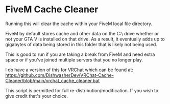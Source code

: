 # FiveM Cache Cleaner

Running this will clear the cache within your FiveM local file directory.

FiveM by default stores cache and other data on the C:\ drive whether or not your GTA V is installed on that drive. As a result, it eventually adds up to gigabytes of data being stored in this folder that is likely not being used.

This is good to run if you are taking a break from FiveM and need extra space or if you've joined multiple servers that you no longer play.


I do have a version of this for VRChat which can be found at: https://github.com/DishwasherDev/VRChat-Cache-Cleaner/blob/main/vrchat_cache_cleaner.bat

This script is permitted for full re-distribution/modification. If you wish to give credit that's your choice.

